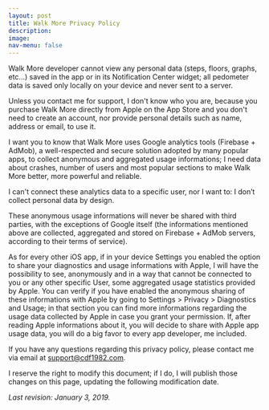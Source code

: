 ```yaml
---
layout: post
title: Walk More Privacy Policy
description:
image:
nav-menu: false
---
```

Walk More developer cannot view any personal data (steps, floors, graphs, etc...) saved in the app or in its Notification Center widget; all pedometer data is saved only locally on your device and never sent to a server.

Unless you contact me for support, I don't know who you are, because you purchase Walk More directly from Apple on the App Store and you don't need to create an account, nor provide personal details such as name, address or email, to use it.

I want you to know that Walk More uses Google analytics tools (Firebase + AdMob), a well-respected and secure solution adopted by many popular apps, to collect anonymous and aggregated usage informations; I need data about crashes, number of users and most popular sections to make Walk More better, more powerful and reliable.

I can't connect these analytics data to a specific user, nor I want to: I don’t collect personal data by design.

These anonymous usage informations will never be shared with third parties, with the exceptions of Google itself (the informations mentioned above are collected, aggregated and stored on Firebase + AdMob servers, according to their terms of service).

As for every other iOS app, if in your device Settings you enabled the option to share your diagnostics and usage informations with Apple, I will have the possibility to see, anonymously and in a way that cannot be connected to you or any other specific User, some aggregated usage statistics provided by Apple. You can verify if you have enabled the anonymous sharing of these informations with Apple by going to Settings > Privacy > Diagnostics and Usage; in that section you can find more informations regarding the usage data collected by Apple in case you grant your permission. If, after reading Apple informations about it, you will decide to share with Apple app usage data, you will do a big favor to every app developer, me included.

If you have any questions regarding this privacy policy, please contact me via email at support@cdf1982.com.

I reserve the right to modify this document; if I do, I will publish those changes on this page, updating the following modification date.

*Last revision: January 3, 2019.*